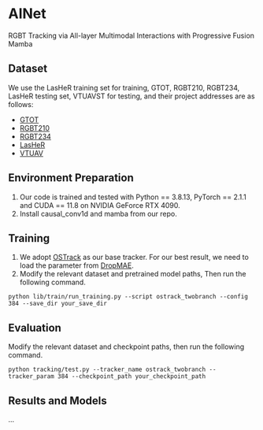 # AINet
RGBT Tracking via All-layer Multimodal Interactions with Progressive Fusion Mamba

## Dataset
We use the LasHeR training set for training, GTOT, RGBT210, RGBT234, LasHeR testing set, VTUAVST for testing, and their project addresses are as follows:
* [GTOT](http://chenglongli.cn/code-dataset/)
* [RGBT210](http://chenglongli.cn/code-dataset/)
* [RGBT234](http://chenglongli.cn/code-dataset/)
* [LasHeR](https://github.com/BUGPLEASEOUT/LasHeR)
* [VTUAV](https://github.com/zhang-pengyu/DUT-VTUAV)

## Environment Preparation
1. Our code is trained and tested with Python == 3.8.13, PyTorch == 2.1.1 and CUDA == 11.8 on NVIDIA GeForce RTX 4090.
2. Install causal_conv1d and mamba from our repo.

## Training
1. We adopt [OSTrack](https://github.com/botaoye/OSTrack) as our base tracker. For our best result, we need to load the parameter from [DropMAE](https://github.com/jimmy-dq/DropTrack).
2. Modify the relevant dataset and pretrained model paths, Then run the following command.
```
python lib/train/run_training.py --script ostrack_twobranch --config 384 --save_dir your_save_dir
```

## Evaluation
Modify the relevant dataset and checkpoint paths, then run the following command. 
```
python tracking/test.py --tracker_name ostrack_twobranch --tracker_param 384 --checkpoint_path your_checkpoint_path
```

## Results and Models
...
